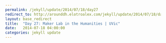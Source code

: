 ```yaml
---
permalink: /jekyll/update/2014/07/18/day27
redirect_to: http://arounddh.elotroalex.com/jekyll/update/2014/07/18/day27
layout: base_redirect
title:  "Day 27: Maker Lab in the Humanities | UVic"
date:   2014-07-18 04:00:00
categories: jekyll update
---
```

